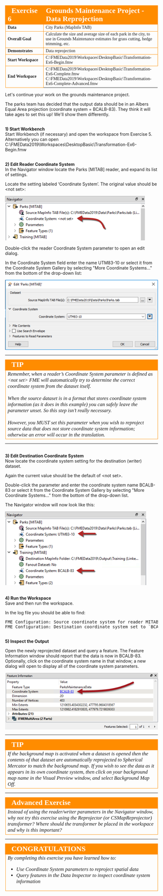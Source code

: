 <!--Exercise Section-->


<table style="border-spacing: 0px;border-collapse: collapse;font-family:serif">
<tr>
<td width=25% style="vertical-align:middle;background-color:darkorange;border: 2px solid darkorange">
<i class="fa fa-cogs fa-lg fa-pull-left fa-fw" style="color:white;padding-right: 12px;vertical-align:text-top"></i>
<span style="color:white;font-size:x-large;font-weight: bold">Exercise 6</span>
</td>
<td style="border: 2px solid darkorange;background-color:darkorange;color:white">
<span style="color:white;font-size:x-large;font-weight: bold">Grounds Maintenance Project - Data Reprojection</span>
</td>
</tr>

<tr>
<td style="border: 1px solid darkorange; font-weight: bold">Data</td>
<td style="border: 1px solid darkorange">City Parks (MapInfo TAB)</td>
</tr>

<tr>
<td style="border: 1px solid darkorange; font-weight: bold">Overall Goal</td>
<td style="border: 1px solid darkorange">Calculate the size and average size of each park in the city, to use in Grounds Maintenance estimates for grass cutting, hedge trimming, etc.</td>
</tr>

<tr>
<td style="border: 1px solid darkorange; font-weight: bold">Demonstrates</td>
<td style="border: 1px solid darkorange">Data reprojection</td>
</tr>

<tr>
<td style="border: 1px solid darkorange; font-weight: bold">Start Workspace</td>
<td style="border: 1px solid darkorange">C:\FMEData2019\Workspaces\DesktopBasic\Transformation-Ex6-Begin.fmw</td>
</tr>

<tr>
<td style="border: 1px solid darkorange; font-weight: bold">End Workspace</td>
<td style="border: 1px solidÂ darkorange">C:\FMEData2019\Workspaces\DesktopBasic\Transformation-Ex6-Complete.fmw<br>C:\FMEData2019\Workspaces\DesktopBasic\Transformation-Ex6-Complete-Advanced.fmw</td>
</tr>

</table>

Let's continue your work on the grounds maintenance project.

The parks team has decided that the output data should be in an Albers Equal Area projection (coordinate system = BCALB-83). They think it will take ages to set this up! We'll show them differently.


<br>**1) Start Workbench**
<br>Start Workbench (if necessary) and open the workspace from Exercise 5. Alternatively you can open C:\FMEData2019\Workspaces\DesktopBasic\Transformation-Ex6-Begin.fmw


<br>**2) Edit Reader Coordinate System**
<br>In the Navigator window locate the Parks [MITAB] reader, and expand its list of settings.

Locate the setting labeled ‘Coordinate System’. The original value should be &lt;not set&gt;:

![](./Images/Img2.238.Ex6.CoordSysParamNavigator.png)

Double-click the reader Coordinate System parameter to open an edit dialog.

In the Coordinate System field enter the name UTM83-10 or select it from the Coordinate System Gallery by selecting "More Coordinate Systems..." from the bottom of the drop-down list:

![](./Images/Img2.239.Ex6.CoordSysParamEditDialog.png)

---

<!--Tip Section-->

<table style="border-spacing: 0px">
<tr>
<td style="vertical-align:middle;background-color:darkorange;border: 2px solid darkorange">
<i class="fa fa-info-circle fa-lg fa-pull-left fa-fw" style="color:white;padding-right: 12px;vertical-align:text-top"></i>
<span style="color:white;font-size:x-large;font-weight: bold;font-family:serif">TIP</span>
</td>
</tr>

<tr>
<td style="border: 1px solid darkorange">
<span style="font-family:serif; font-style:italic; font-size:larger">
Remember, when a reader’s Coordinate System parameter is defined as &lt;not set&gt; FME will automatically try to determine the correct coordinate system from the dataset itself.
<br><br>When the source dataset is in a format that stores coordinate system information (as it does in this example) you can safely leave the parameter unset. So this step isn’t really necessary.
<br><br>However, you MUST set this parameter when you wish to reproject source data that does not store coordinate system information; otherwise an error will occur in the translation.
</span>
</td>
</tr>
</table>

---

<br>**3) Edit Destination Coordinate System**
<br>Now locate the coordinate system setting for the destination (writer) dataset.

Again the current value should be the default of &lt;not set&gt;.

Double-click the parameter and enter the coordinate system name BCALB-83 or select it from the Coordinate System Gallery by selecting "More Coordinate Systems..." from the bottom of the drop-down list.

The Navigator window will now look like this:

![](./Images/Img2.240.Ex6.CoordSysParamsSet.png)


<br>**4) Run the Workspace**
<br>Save and then run the workspace.

In the log file you should be able to find:

<pre>
FME Configuration: Source coordinate system for reader MITAB_1[MITAB] set to `UTM83-10'
FME Configuration: Destination coordinate system set to `BCALB-83'
</pre>


<br>**5) Inspect the Output**

Open the newly reprojected dataset and query a feature. The Feature Information window should report that the data is now in BCALB-83. Optionally, click on the coordinate system name in that window; a new dialog will open to display all of the coordinate system parameters.

![](./Images/Img2.241.Ex6.CoordSysResultInDI.png)

---

<!--Tip Section-->

<table style="border-spacing: 0px">
<tr>
<td style="vertical-align:middle;background-color:darkorange;border: 2px solid darkorange">
<i class="fa fa-info-circle fa-lg fa-pull-left fa-fw" style="color:white;padding-right: 12px;vertical-align:text-top"></i>
<span style="color:white;font-size:x-large;font-weight: bold;font-family:serif">TIP</span>
</td>
</tr>

<tr>
<td style="border: 1px solid darkorange">
<span style="font-family:serif; font-style:italic; font-size:larger">
If the background map is activated when a dataset is opened then the contents of that dataset are automatically reprojected to Spherical Mercator to match the background map. If you wish to see the data as it appears in its own coordinate system, then click on your background map name in the Visual Preview window, and select Background Map Off. 
</span>
</td>
</tr>
</table>

---

<!--Advanced Exercise Section-->

<table style="border-spacing: 0px">
<tr>
<td style="vertical-align:middle;background-color:darkorange;border: 2px solid darkorange">
<i class="fa fa-cogs fa-lg fa-pull-left fa-fw" style="color:white;padding-right: 12px;vertical-align:text-top"></i>
<span style="color:white;font-size:x-large;font-weight: bold;font-family:serif">Advanced Exercise</span>
</td>
</tr>

<tr>
<td style="border: 1px solid darkorange">
<span style="font-family:serif; font-style:italic; font-size:larger">
Instead of using the reader/writer parameters in the Navigator window, why not try this exercise using the Reprojector (or CSMapReprojector) transformer? Where should the transformer be placed in the workspace and why is this important?
</span>
</td>
</tr>
</table>

---

<!--Exercise Congratulations Section-->

<table style="border-spacing: 0px">
<tr>
<td style="vertical-align:middle;background-color:darkorange;border: 2px solid darkorange">
<i class="fa fa-thumbs-o-up fa-lg fa-pull-left fa-fw" style="color:white;padding-right: 12px;vertical-align:text-top"></i>
<span style="color:white;font-size:x-large;font-weight: bold;font-family:serif">CONGRATULATIONS</span>
</td>
</tr>

<tr>
<td style="border: 1px solid darkorange">
<span style="font-family:serif; font-style:italic; font-size:larger">
By completing this exercise you have learned how to:
<br>
<ul><li>Use Coordinate System parameters to reproject spatial data</li>
<li>Query features in the Data Inspector to inspect coordinate system information</li></ul>
</span>
</td>
</tr>
</table>
